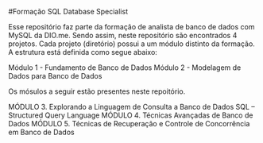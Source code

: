 #Formação SQL Database Specialist

Esse repositório faz parte da formação de analista de banco de dados com MySQL da DIO.me. Sendo assim, neste repositório são encontrados 
4 projetos. Cada projeto (diretório) possui a um módulo distinto da formação. A estrutura está definida como segue abaixo:

Módulo 1 - Fundamento de Banco de Dados
Módulo 2 - Modelagem de Dados para Banco de Dados

Os mósulos a seguir estão presentes neste repoitório.

MÓDULO 3. Explorando a Linguagem de Consulta a Banco de Dados SQL – Structured Query Language
MÓDULO 4. Técnicas Avançadas de Banco de Dados
MÓDULO 5. Técnicas de Recuperação e Controle de Concorrência em Banco de Dados
